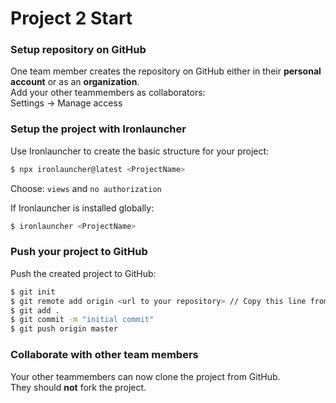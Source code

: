 # Project 2 Start

### Setup repository on GitHub

One team member creates the repository on GitHub either in their **personal account** or as an **organization**.  
Add your other teammembers as collaborators:  
Settings -> Manage access

### Setup the project with Ironlauncher

Use Ironlauncher to create the basic structure for your project:  
```bash
$ npx ironlauncher@latest <ProjectName>
```
Choose: `views` and `no authorization`  

If Ironlauncher is installed globally:
```bash
$ ironlauncher <ProjectName>
```

### Push your project to GitHub

Push the created project to GitHub:
```bash
$ git init
$ git remote add origin <url to your repository> // Copy this line from GitHub after you created your repository
$ git add .
$ git commit -m "initial commit"
$ git push origin master
```

### Collaborate with other team members

Your other teammembers can now clone the project from GitHub.  
They should **not** fork the project.
